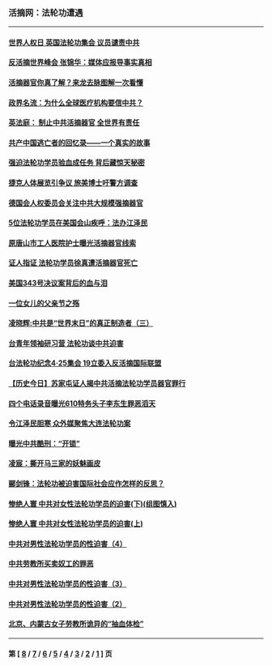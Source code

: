 ### 活摘网：法轮功遭遇
---
#### [世界人权日 英国法轮功集会 议员谴责中共](../../pages/nf5881/n13431763.md?03020430) 
#### [反活摘世界峰会 张锦华：媒体应报导事实真相](../../pages/nf5881/n13278502.md?03020430) 
#### [活摘器官你真了解？来龙去脉图解一次看懂](../../pages/nf5881/n13013820.md?03020430) 
#### [政界名流：为什么全球医疗机构要信中共？](../../pages/nf5881/n11945479.md?03020430) 
#### [英法庭： 制止中共活摘器官 全世界有责任](../../pages/nf5881/n11330691.md?03020430) 
#### [共产中国逃亡者的回忆录——一个真实的故事](../../pages/nf5881/n10918649.md?03020430) 
#### [强迫法轮功学员验血成任务 背后藏惊天秘密](../../pages/nf5881/n4252384.md?03020430) 
#### [捷克人体展览引争议 旅美博士吁警方调查](../../pages/nf5881/n9429187.md?03020430) 
#### [德国会人权委员会关注中共大规模强摘器官](../../pages/nf5881/n8418950.md?03020430) 
#### [5位法轮功学员在美国会山疾呼：法办江泽民](../../pages/nf5881/n8101519.md?03020430) 
#### [原唐山市工人医院护士曝光活摘器官线索](../../pages/nf5881/n8076384.md?03020430) 
#### [证人指证 法轮功学员徐真遭活摘器官死亡](../../pages/nf5881/n8042467.md?03020430) 
#### [美国343号决议案背后的血与泪](../../pages/nf5881/n8020684.md?03020430) 
#### [一位女儿的父亲节之殇](../../pages/nf5881/n8014122.md?03020430) 
#### [凌晓辉:中共是“世界末日”的真正制造者（三）](../../pages/nf5881/n4210333.md?03020430) 
#### [台青年领袖研习营 法轮功谈中共迫害](../../pages/nf5881/n4141857.md?03020430) 
#### [台法轮功纪念4‧25集会 19立委入反活摘国际联盟](../../pages/nf5881/n4141821.md?03020430) 
#### [【历史今日】苏家屯证人揭中共活摘法轮功学员器官罪行](../../pages/nf5881/n4135912.md?03020430) 
#### [四个电话录音曝光610特务头子李东生罪恶滔天](../../pages/nf5881/n4040060.md?03020430) 
#### [令江泽民胆寒 众外媒聚焦大连法轮功案](../../pages/nf5881/n3932671.md?03020430) 
#### [曝光中共酷刑：“开锁”](../../pages/nf5881/n3889373.md?03020430) 
#### [凌宸：撕开马三家的妖魅画皮](../../pages/nf5881/n3849369.md?03020430) 
#### [郦剑锋：法轮功被迫害国际社会应作怎样的反思？](../../pages/nf5881/n3824560.md?03020430) 
#### [惨绝人寰 中共对女性法轮功学员的迫害(下)(组图慎入)](../../pages/nf5881/n3816285.md?03020430) 
#### [惨绝人寰 中共对女性法轮功学员的迫害(上)](../../pages/nf5881/n3815374.md?03020430) 
#### [中共对男性法轮功学员的性迫害（4）](../../pages/nf5881/n3769144.md?03020430) 
#### [中共劳教所买卖奴工的罪恶](../../pages/nf5881/n3769378.md?03020430) 
#### [中共对男性法轮功学员的性迫害（3）](../../pages/nf5881/n3768231.md?03020430) 
#### [中共对男性法轮功学员的性迫害（2）](../../pages/nf5881/n3767211.md?03020430) 
#### [北京、内蒙古女子劳教所诡异的“抽血体检”](../../pages/nf5881/n3753158.md?03020430) 

---
#### 第 [ [8](./8.md?03020430) / [7](./7.md?03020430) / [6](./6.md?03020430) / [5](./5.md?03020430) / [4](./4.md?03020430) / [3](./3.md?03020430) / [2](./2.md?03020430) / [1](./1.md?03020430) ] 页
